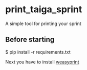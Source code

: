 # print_taiga_sprint
A simple tool for printing your sprint

## Before starting
   $ pip install -r requirements.txt

Next you have to install 
[weasyprint](http://weasyprint.readthedocs.io/en/latest/install.html)

